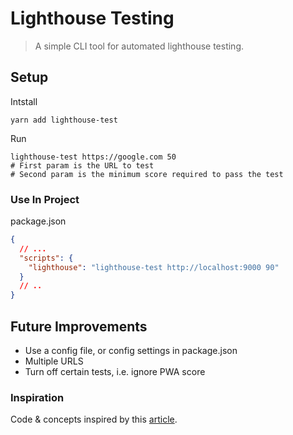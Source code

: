# Lighthouse Testing

> A simple CLI tool for automated lighthouse testing.

## Setup

Intstall

```shell
yarn add lighthouse-test
```

Run

```shell
lighthouse-test https://google.com 50
# First param is the URL to test
# Second param is the minimum score required to pass the test
```

### Use In Project

package.json

```json
{
  // ...
  "scripts": {
    "lighthouse": "lighthouse-test http://localhost:9000 90"
  }
  // ..
}
```

## Future Improvements

- Use a config file, or config settings in package.json
- Multiple URLS
- Turn off certain tests, i.e. ignore PWA score

### Inspiration

Code & concepts inspired by this [article](https://dev.to/rishikc/automate-lighthouse-audits-for-your-progressive-web-application-3lfc).
